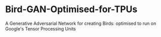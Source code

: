 # Bird-GAN-Optimised-for-TPUs
A Generative Adversarial Network for creating Birds: optimised to run on  Google's Tensor Processing Units
